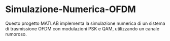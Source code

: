 # Simulazione-Numerica-OFDM
Questo progetto MATLAB implementa la simulazione numerica di un sistema di trasmissione OFDM con modulazioni PSK e QAM, utilizzando un canale rumoroso.
